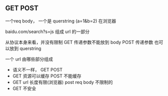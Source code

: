 
## GET    POST
一个req body， 一个是 querstring (a=1&b=2)
在浏览器

baidu.com/search?s=js
组成 url 的一部分

从协议本身来看，并没有限制 GET 传递参数不能放到 body 
POST 传递参数 也可以放到 querstring

一个 url 由哪些部分组成


- 语义不一样， GET  POST
- GET 资源可以缓存  POST 不能缓存
- GET url 长度有限(浏览器)  post req body 不限制的
- GET 不安全